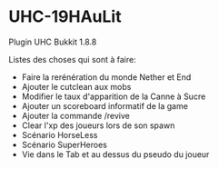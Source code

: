 # UHC-19HAuLit
Plugin UHC Bukkit 1.8.8

Listes des choses qui sont à faire:
- Faire la rerénération du monde Nether et End
- Ajouter le cutclean aux mobs
- Modifier le taux d'apparition de la Canne à Sucre
- Ajouter un scoreboard informatif de la game
- Ajouter la commande /revive
- Clear l'xp des joueurs lors de son spawn
- Scénario HorseLess
- Scénario SuperHeroes
- Vie dans le Tab et au dessus du pseudo du joueur
